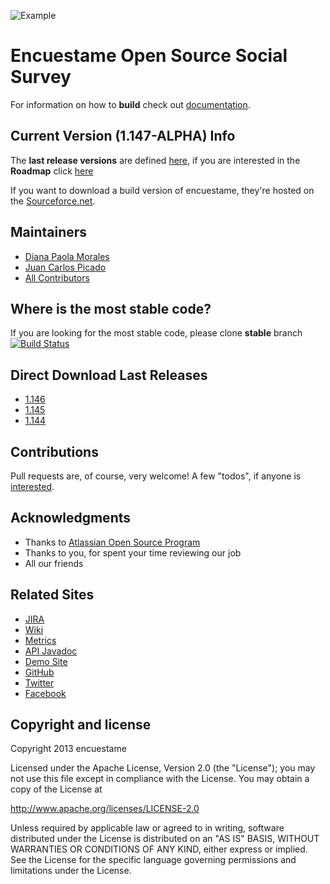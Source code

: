 ![Example](http://api.encuestame.org/mail.png)

Encuestame Open Source Social Survey
=====================================

For information on how to **build** check out [documentation](http://wiki.encuestame.org/display/DOC/How+to+build+Encuestame).

## Current Version (1.147-ALPHA) Info

The **last release versions** are defined [here](http://wiki.encuestame.org/display/~juanpicado/About+Encuestame+1.146-M2), if you are interested in the **Roadmap** click [here](http://issues.encuestame.org/browse/ENCUESTAME#selectedTab=com.atlassian.jira.plugin.system.project%3Aroadmap-panel)

If you want to download a build version of encuestame, they're hosted on the [Sourceforce.net](http://sourceforge.net/projects/encuestame/files/).

## Maintainers
* [Diana Paola Morales](http://about.me/dianmorales)
* [Juan Carlos Picado](http://about.me/jotadeveloper)
* [All Contributors](http://www.encuestame.org#contributors)

## Where is the most stable code?
If you are looking for the most stable code, please clone **stable** branch
[![Build Status](https://secure.travis-ci.org/encuestame/encuestame.png)](http://travis-ci.org/encuestame/encuestame)


## Direct Download Last Releases
* [1.146](http://sourceforge.net/projects/encuestame/files/encuestame_beta/1.146/encuestame-1.146-tomcat.zip/download)
* [1.145](http://code.google.com/p/encuestame/downloads/detail?name=encuestame-1.145-release.zip&can=2&q=)
* [1.144](http://sourceforge.net/projects/encuestame/files/encuestame_beta/1.144/encuestame-1.144-release.zip/download)


## Contributions
Pull requests are, of course, very welcome! A few "todos", if anyone is [interested](http://wiki.encuestame.org/display/DEVELOPMENT/Commiters+Guidelines).

## Acknowledgments
* Thanks to [Atlassian Open Source Program](http://www.atlassian.com/)
* Thanks to you, for spent your time reviewing our job
* All our friends

## Related Sites

* [JIRA](http://issues.encuestame.org)
* [Wiki](http://wiki.encuestame.org)
* [Metrics](http://metrics.encuestame.org)
* [API Javadoc](http://api.encuestame.org)
* [Demo Site](http://demo.encuestame.org)
* [GitHub](http://github.com/encuestame)
* [Twitter](http://www.twitter.com/encuestame)
* [Facebook](https://www.facebook.com/pages/encuestame/80467777529)


Copyright and license
---------------------

Copyright 2013 encuestame

Licensed under the Apache License, Version 2.0 (the "License");
you may not use this file except in compliance with the License.
You may obtain a copy of the License at

   http://www.apache.org/licenses/LICENSE-2.0

Unless required by applicable law or agreed to in writing, software
distributed under the License is distributed on an "AS IS" BASIS,
WITHOUT WARRANTIES OR CONDITIONS OF ANY KIND, either express or implied.
See the License for the specific language governing permissions and
limitations under the License.